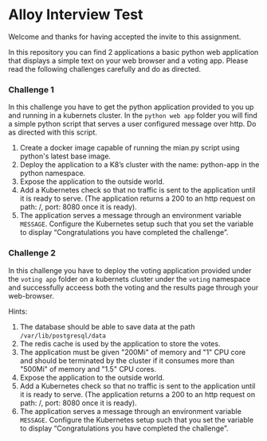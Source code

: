 # Alloy Interview Test

Welcome and thanks for having accepted the invite to this assignment.

In this repository you can find 2 applications a basic python web application that displays a simple text on your web browser and a voting app. Please read the following challenges carefully and do as directed.

### Challenge 1 ###

In this challenge you have to get the python application provided to you up and running in a kubernets cluster.
In the `python web app` folder you will find a simple python script that serves a user configured message over http. Do as directed with this script.

1.	Create a docker image capable of running the mian.py script using python's latest base image.
2.	Deploy the application to a K8’s cluster with the name: python-app in the python namespace.
3.	Expose the application to the outside world.
4.	Add a Kubernetes check so that no traffic is sent to the application until it is ready to serve. (The application returns a 200 to an http request on path: /, port: 8080 once it is ready).
5.	The application serves a message through an environment variable `MESSAGE`. Configure the Kubernetes setup such that you set the variable to display “Congratulations you have completed the challenge”.

### Challenge 2 ###

In this challenge you have to deploy the voting application provided under the `voting app` folder on a kubernets cluster under the `voting` namespace and successfully acceess both the voting and the results page through your web-browser.

Hints:
1. The database should be able to save data at the path `/var/lib/postgresql/data`
2. The redis cache is used by the application to store the votes.
3.  The application must be given "200Mi" of memory and "1" CPU core and should be terminated by the cluster if it consumes more than "500Mi" of memory and "1.5" CPU cores. 
4.	Expose the application to the outside world.
5.	Add a Kubernetes check so that no traffic is sent to the application until it is ready to serve. (The application returns a 200 to an http request on path: /, port: 8080 once it is ready).
6.	The application serves a message through an environment variable `MESSAGE`. Configure the Kubernetes setup such that you set the variable to display “Congratulations you have completed the challenge”.
